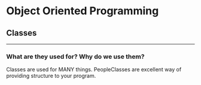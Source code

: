 # Object Oriented Programming

## Classes
----------

### What are they used for? Why do we use them?

Classes are used for MANY things. PeopleClasses are excellent way of providing structure to your program. 

